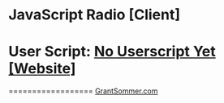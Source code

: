 JavaScript Radio [Client]
=========================

# User Script: <a href='grantsommer.com'>No Userscript Yet [Website]</a>


==================
<a href='http://grantsommer.com'>GrantSommer.com</a>
